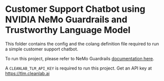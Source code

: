 # Customer Support Chatbot using NVIDIA NeMo Guardrails and Trustworthy Language Model

This folder contains the config and the colang definition file required to run a simple customer support chatbot.

To run this project, please refer to NeMo Guardrails [documentation here](https://docs.nvidia.com/nemo/guardrails/user_guides/cli.html). 

A `CLEANLAB_TLM_API_KEY` is required to run this project. Get an API key at https://tlm.cleanlab.ai